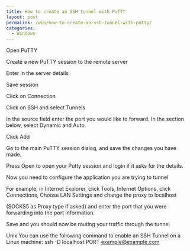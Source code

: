 ```yaml
---
title: How to create an SSH tunnel with PuTTY
layout: post
permalink: /win/how-to-create-an-ssh-tunnel-with-putty/
categories:
  - Windows
---
```

Open PuTTY

Create a new PuTTY session to the remote server

Enter in the server details

Save session

Click on Connection

Click on SSH and select Tunnels

In the source field enter the port you would like to forward.  In the section below, select Dynamic and Auto.

Click Add

Go to the main PuTTY session dialog, and save the changes you have made.

Press Open to open your Putty session and login if it asks for the details.

Now you need to configure the application you are trying to tunnel

For example, in Internet Explorer, click Tools, Internet Options, click Connections, Choose LAN Settings and change the proxy to localhost

(SOCKS5 as Proxy type if asked) and enter the port that you were forwarding into the port information.

Save and you should now be routing your traffic through the tunnel

Unix
You can use the following command to enable an SSH Tunnel on a Linux machine:
ssh -D localhost:PORT example@example.com
